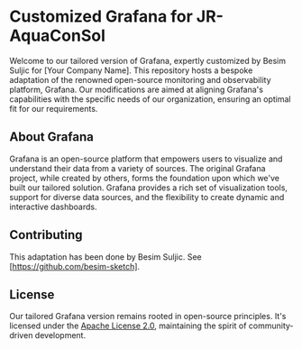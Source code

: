# Customized Grafana for JR-AquaConSol

Welcome to our tailored version of Grafana, expertly customized by Besim Suljic for [Your Company Name]. This repository hosts a bespoke adaptation of the renowned open-source monitoring and observability platform, Grafana. Our modifications are aimed at aligning Grafana's capabilities with the specific needs of our organization, ensuring an optimal fit for our requirements.

## About Grafana

Grafana is an open-source platform that empowers users to visualize and understand their data from a variety of sources. The original Grafana project, while created by others, forms the foundation upon which we've built our tailored solution. Grafana provides a rich set of visualization tools, support for diverse data sources, and the flexibility to create dynamic and interactive dashboards.

## Contributing

This adaptation has been done by Besim Suljic. See [https://github.com/besim-sketch].

## License

Our tailored Grafana version remains rooted in open-source principles. It's licensed under the [Apache License 2.0](https://github.com/grafana/grafana/blob/main/LICENSE), maintaining the spirit of community-driven development.
